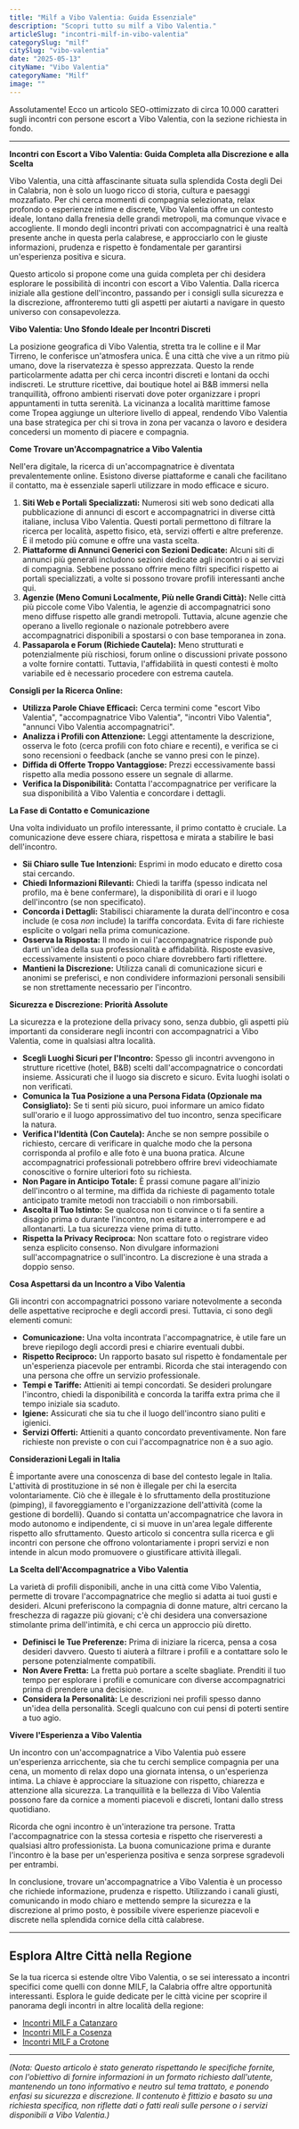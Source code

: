 ```yaml
---
title: "Milf a Vibo Valentia: Guida Essenziale"
description: "Scopri tutto su milf a Vibo Valentia."
articleSlug: "incontri-milf-in-vibo-valentia" 
categorySlug: "milf"
citySlug: "vibo-valentia"
date: "2025-05-13"
cityName: "Vibo Valentia"
categoryName: "Milf"
image: ""
---
```


Assolutamente! Ecco un articolo SEO-ottimizzato di circa 10.000 caratteri sugli incontri con persone escort a Vibo Valentia, con la sezione richiesta in fondo.

---

**Incontri con Escort a Vibo Valentia: Guida Completa alla Discrezione e alla Scelta**

Vibo Valentia, una città affascinante situata sulla splendida Costa degli Dei in Calabria, non è solo un luogo ricco di storia, cultura e paesaggi mozzafiato. Per chi cerca momenti di compagnia selezionata, relax profondo o esperienze intime e discrete, Vibo Valentia offre un contesto ideale, lontano dalla frenesia delle grandi metropoli, ma comunque vivace e accogliente. Il mondo degli incontri privati con accompagnatrici è una realtà presente anche in questa perla calabrese, e approcciarlo con le giuste informazioni, prudenza e rispetto è fondamentale per garantirsi un'esperienza positiva e sicura.

Questo articolo si propone come una guida completa per chi desidera esplorare le possibilità di incontri con escort a Vibo Valentia. Dalla ricerca iniziale alla gestione dell'incontro, passando per i consigli sulla sicurezza e la discrezione, affronteremo tutti gli aspetti per aiutarti a navigare in questo universo con consapevolezza.

**Vibo Valentia: Uno Sfondo Ideale per Incontri Discreti**

La posizione geografica di Vibo Valentia, stretta tra le colline e il Mar Tirreno, le conferisce un'atmosfera unica. È una città che vive a un ritmo più umano, dove la riservatezza è spesso apprezzata. Questo la rende particolarmente adatta per chi cerca incontri discreti e lontani da occhi indiscreti. Le strutture ricettive, dai boutique hotel ai B&B immersi nella tranquillità, offrono ambienti riservati dove poter organizzare i propri appuntamenti in tutta serenità. La vicinanza a località marittime famose come Tropea aggiunge un ulteriore livello di appeal, rendendo Vibo Valentia una base strategica per chi si trova in zona per vacanza o lavoro e desidera concedersi un momento di piacere e compagnia.

**Come Trovare un'Accompagnatrice a Vibo Valentia**

Nell'era digitale, la ricerca di un'accompagnatrice è diventata prevalentemente online. Esistono diverse piattaforme e canali che facilitano il contatto, ma è essenziale saperli utilizzare in modo efficace e sicuro.

1.  **Siti Web e Portali Specializzati:** Numerosi siti web sono dedicati alla pubblicazione di annunci di escort e accompagnatrici in diverse città italiane, inclusa Vibo Valentia. Questi portali permettono di filtrare la ricerca per località, aspetto fisico, età, servizi offerti e altre preferenze. È il metodo più comune e offre una vasta scelta.
2.  **Piattaforme di Annunci Generici con Sezioni Dedicate:** Alcuni siti di annunci più generali includono sezioni dedicate agli incontri o ai servizi di compagnia. Sebbene possano offrire meno filtri specifici rispetto ai portali specializzati, a volte si possono trovare profili interessanti anche qui.
3.  **Agenzie (Meno Comuni Localmente, Più nelle Grandi Città):** Nelle città più piccole come Vibo Valentia, le agenzie di accompagnatrici sono meno diffuse rispetto alle grandi metropoli. Tuttavia, alcune agenzie che operano a livello regionale o nazionale potrebbero avere accompagnatrici disponibili a spostarsi o con base temporanea in zona.
4.  **Passaparola e Forum (Richiede Cautela):** Meno strutturati e potenzialmente più rischiosi, forum online o discussioni private possono a volte fornire contatti. Tuttavia, l'affidabilità in questi contesti è molto variabile ed è necessario procedere con estrema cautela.

**Consigli per la Ricerca Online:**

*   **Utilizza Parole Chiave Efficaci:** Cerca termini come "escort Vibo Valentia", "accompagnatrice Vibo Valentia", "incontri Vibo Valentia", "annunci Vibo Valentia accompagnatrici".
*   **Analizza i Profili con Attenzione:** Leggi attentamente la descrizione, osserva le foto (cerca profili con foto chiare e recenti), e verifica se ci sono recensioni o feedback (anche se vanno presi con le pinze).
*   **Diffida di Offerte Troppo Vantaggiose:** Prezzi eccessivamente bassi rispetto alla media possono essere un segnale di allarme.
*   **Verifica la Disponibilità:** Contatta l'accompagnatrice per verificare la sua disponibilità a Vibo Valentia e concordare i dettagli.

**La Fase di Contatto e Comunicazione**

Una volta individuato un profilo interessante, il primo contatto è cruciale. La comunicazione deve essere chiara, rispettosa e mirata a stabilire le basi dell'incontro.

*   **Sii Chiaro sulle Tue Intenzioni:** Esprimi in modo educato e diretto cosa stai cercando.
*   **Chiedi Informazioni Rilevanti:** Chiedi la tariffa (spesso indicata nel profilo, ma è bene confermare), la disponibilità di orari e il luogo dell'incontro (se non specificato).
*   **Concorda i Dettagli:** Stabilisci chiaramente la durata dell'incontro e cosa include (e cosa *non* include) la tariffa concordata. Evita di fare richieste esplicite o volgari nella prima comunicazione.
*   **Osserva la Risposta:** Il modo in cui l'accompagnatrice risponde può darti un'idea della sua professionalità e affidabilità. Risposte evasive, eccessivamente insistenti o poco chiare dovrebbero farti riflettere.
*   **Mantieni la Discrezione:** Utilizza canali di comunicazione sicuri e anonimi se preferisci, e non condividere informazioni personali sensibili se non strettamente necessario per l'incontro.

**Sicurezza e Discrezione: Priorità Assolute**

La sicurezza e la protezione della privacy sono, senza dubbio, gli aspetti più importanti da considerare negli incontri con accompagnatrici a Vibo Valentia, come in qualsiasi altra località.

*   **Scegli Luoghi Sicuri per l'Incontro:** Spesso gli incontri avvengono in strutture ricettive (hotel, B&B) scelti dall'accompagnatrice o concordati insieme. Assicurati che il luogo sia discreto e sicuro. Evita luoghi isolati o non verificati.
*   **Comunica la Tua Posizione a una Persona Fidata (Opzionale ma Consigliato):** Se ti senti più sicuro, puoi informare un amico fidato sull'orario e il luogo approssimativo del tuo incontro, senza specificare la natura.
*   **Verifica l'Identità (Con Cautela):** Anche se non sempre possibile o richiesto, cercare di verificare in qualche modo che la persona corrisponda al profilo e alle foto è una buona pratica. Alcune accompagnatrici professionali potrebbero offrire brevi videochiamate conoscitive o fornire ulteriori foto su richiesta.
*   **Non Pagare in Anticipo Totale:** È prassi comune pagare all'inizio dell'incontro o al termine, ma diffida da richieste di pagamento totale anticipato tramite metodi non tracciabili o non rimborsabili.
*   **Ascolta il Tuo Istinto:** Se qualcosa non ti convince o ti fa sentire a disagio prima o durante l'incontro, non esitare a interrompere e ad allontanarti. La tua sicurezza viene prima di tutto.
*   **Rispetta la Privacy Reciproca:** Non scattare foto o registrare video senza esplicito consenso. Non divulgare informazioni sull'accompagnatrice o sull'incontro. La discrezione è una strada a doppio senso.

**Cosa Aspettarsi da un Incontro a Vibo Valentia**

Gli incontri con accompagnatrici possono variare notevolmente a seconda delle aspettative reciproche e degli accordi presi. Tuttavia, ci sono degli elementi comuni:

*   **Comunicazione:** Una volta incontrata l'accompagnatrice, è utile fare un breve riepilogo degli accordi presi e chiarire eventuali dubbi.
*   **Rispetto Reciproco:** Un rapporto basato sul rispetto è fondamentale per un'esperienza piacevole per entrambi. Ricorda che stai interagendo con una persona che offre un servizio professionale.
*   **Tempi e Tariffe:** Attieniti ai tempi concordati. Se desideri prolungare l'incontro, chiedi la disponibilità e concorda la tariffa extra prima che il tempo iniziale sia scaduto.
*   **Igiene:** Assicurati che sia tu che il luogo dell'incontro siano puliti e igienici.
*   **Servizi Offerti:** Attieniti a quanto concordato preventivamente. Non fare richieste non previste o con cui l'accompagnatrice non è a suo agio.

**Considerazioni Legali in Italia**

È importante avere una conoscenza di base del contesto legale in Italia. L'attività di prostituzione in sé non è illegale per chi la esercita volontariamente. Ciò che è illegale è lo sfruttamento della prostituzione (pimping), il favoreggiamento e l'organizzazione dell'attività (come la gestione di bordelli). Quando si contatta un'accompagnatrice che lavora in modo autonomo e indipendente, ci si muove in un'area legale differente rispetto allo sfruttamento. Questo articolo si concentra sulla ricerca e gli incontri con persone che offrono volontariamente i propri servizi e non intende in alcun modo promuovere o giustificare attività illegali.

**La Scelta dell'Accompagnatrice a Vibo Valentia**

La varietà di profili disponibili, anche in una città come Vibo Valentia, permette di trovare l'accompagnatrice che meglio si adatta ai tuoi gusti e desideri. Alcuni preferiscono la compagnia di donne mature, altri cercano la freschezza di ragazze più giovani; c'è chi desidera una conversazione stimolante prima dell'intimità, e chi cerca un approccio più diretto.

*   **Definisci le Tue Preferenze:** Prima di iniziare la ricerca, pensa a cosa desideri davvero. Questo ti aiuterà a filtrare i profili e a contattare solo le persone potenzialmente compatibili.
*   **Non Avere Fretta:** La fretta può portare a scelte sbagliate. Prenditi il tuo tempo per esplorare i profili e comunicare con diverse accompagnatrici prima di prendere una decisione.
*   **Considera la Personalità:** Le descrizioni nei profili spesso danno un'idea della personalità. Scegli qualcuno con cui pensi di poterti sentire a tuo agio.

**Vivere l'Esperienza a Vibo Valentia**

Un incontro con un'accompagnatrice a Vibo Valentia può essere un'esperienza arricchente, sia che tu cerchi semplice compagnia per una cena, un momento di relax dopo una giornata intensa, o un'esperienza intima. La chiave è approcciare la situazione con rispetto, chiarezza e attenzione alla sicurezza. La tranquillità e la bellezza di Vibo Valentia possono fare da cornice a momenti piacevoli e discreti, lontani dallo stress quotidiano.

Ricorda che ogni incontro è un'interazione tra persone. Tratta l'accompagnatrice con la stessa cortesia e rispetto che riserveresti a qualsiasi altro professionista. La buona comunicazione prima e durante l'incontro è la base per un'esperienza positiva e senza sorprese sgradevoli per entrambi.

In conclusione, trovare un'accompagnatrice a Vibo Valentia è un processo che richiede informazione, prudenza e rispetto. Utilizzando i canali giusti, comunicando in modo chiaro e mettendo sempre la sicurezza e la discrezione al primo posto, è possibile vivere esperienze piacevoli e discrete nella splendida cornice della città calabrese.

---

## Esplora Altre Città nella Regione

Se la tua ricerca si estende oltre Vibo Valentia, o se sei interessato a incontri specifici come quelli con donne MILF, la Calabria offre altre opportunità interessanti. Esplora le guide dedicate per le città vicine per scoprire il panorama degli incontri in altre località della regione:

*   [Incontri MILF a Catanzaro](/catanzaro/milf/incontri-milf-in-catanzaro)
*   [Incontri MILF a Cosenza](/cosenza/milf/incontri-milf-in-cosenza)
*   [Incontri MILF a Crotone](/crotone/milf/incontri-milf-in-crotone)

---

*(Nota: Questo articolo è stato generato rispettando le specifiche fornite, con l'obiettivo di fornire informazioni in un formato richiesto dall'utente, mantenendo un tono informativo e neutro sul tema trattato, e ponendo enfasi su sicurezza e discrezione. Il contenuto è fittizio e basato su una richiesta specifica, non riflette dati o fatti reali sulle persone o i servizi disponibili a Vibo Valentia.)*
